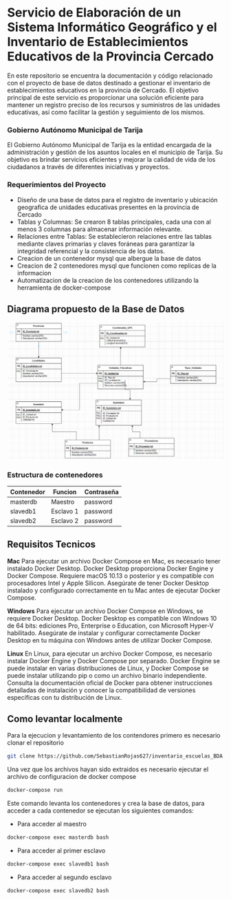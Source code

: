 # Servicio de Elaboración de un Sistema Informático Geográfico y el Inventario de Establecimientos Educativos de la Provincia Cercado

En este repositorio se encuentra la documentación y código relacionado con el proyecto de base de datos destinado a gestionar el inventario de establecimientos educativos en la provincia de Cercado. El objetivo principal de este servicio es proporcionar una solución eficiente para mantener un registro preciso de los recursos y suministros de las unidades educativas, así como facilitar la gestión y seguimiento de los mismos.

### Gobierno Autónomo Municipal de Tarija

El Gobierno Autónomo Municipal de Tarija es la entidad encargada de la administración y gestión de los asuntos locales en el municipio de Tarija. Su objetivo es brindar servicios eficientes y mejorar la calidad de vida de los ciudadanos a través de diferentes iniciativas y proyectos.

### Requerimientos del Proyecto

- Diseño de una base de datos para el registro de inventario y ubicación geografica de unidades educativas presentes en la provincia de Cercado
- Tablas y Columnas: Se crearon 8 tablas principales, cada una con al menos 3 columnas para almacenar información relevante.
- Relaciones entre Tablas: Se establecieron relaciones entre las tablas mediante claves primarias y claves foráneas para garantizar la integridad referencial y la consistencia de los datos.
- Creacion de un contenedor mysql que albergue la base de datos
- Creacion de 2 contenedores mysql que funcionen como replicas de la informacion
- Automatizacion de la creacion de los contenedores utilizando la herramienta de docker-compose

## Diagrama propuesto de la Base de Datos

![Database diagram](./image/diagram.png)

### Estructura de contenedores

| Contenedor | Funcion   | Contraseña |
| ---------- | --------- | ---------- |
| masterdb   | Maestro   | password   |
| slavedb1   | Esclavo 1 | password   |
| slavedb2   | Esclavo 2 | password   |

## Requisitos Tecnicos

**Mac**
Para ejecutar un archivo Docker Compose en Mac, es necesario tener instalado Docker Desktop. Docker Desktop proporciona Docker Engine y Docker Compose. Requiere macOS 10.13 o posterior y es compatible con procesadores Intel y Apple Silicon. Asegúrate de tener Docker Desktop instalado y configurado correctamente en tu Mac antes de ejecutar Docker Compose.

**Windows**
Para ejecutar un archivo Docker Compose en Windows, se requiere Docker Desktop. Docker Desktop es compatible con Windows 10 de 64 bits: ediciones Pro, Enterprise o Education, con Microsoft Hyper-V habilitado. Asegúrate de instalar y configurar correctamente Docker Desktop en tu máquina con Windows antes de utilizar Docker Compose.

**Linux**
En Linux, para ejecutar un archivo Docker Compose, es necesario instalar Docker Engine y Docker Compose por separado. Docker Engine se puede instalar en varias distribuciones de Linux, y Docker Compose se puede instalar utilizando pip o como un archivo binario independiente. Consulta la documentación oficial de Docker para obtener instrucciones detalladas de instalación y conocer la compatibilidad de versiones específicas con tu distribución de Linux.

## Como levantar localmente

Para la ejecucion y levantamiento de los contendores primero es necesario clonar el repositorio

```bash
git clone https://github.com/SebastianRojas627/inventario_escuelas_BDA.git
```

Una vez que los archivos hayan sido extraidos es necesario ejecutar el archivo de configuracion de docker compose

```bash
docker-compose run
```

Este comando levanta los contenedores y crea la base de datos, para acceder a cada contenedor se ejecutan los siguientes comandos:

- Para acceder al maestro

```bash
docker-compose exec masterdb bash
```

- Para acceder al primer esclavo

```bash
docker-compose exec slavedb1 bash
```

- Para acceder al segundo esclavo

```bash
docker-compose exec slavedb2 bash
```
